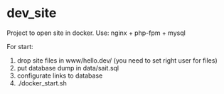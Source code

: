# dev_site
Project to open site in docker.
Use: nginx + php-fpm + mysql

For start:
1. drop site files in www/hello.dev/ (you need to set right user for files)
2. put database dump in data/sait.sql
3. configurate links to database
4. ./docker_start.sh

